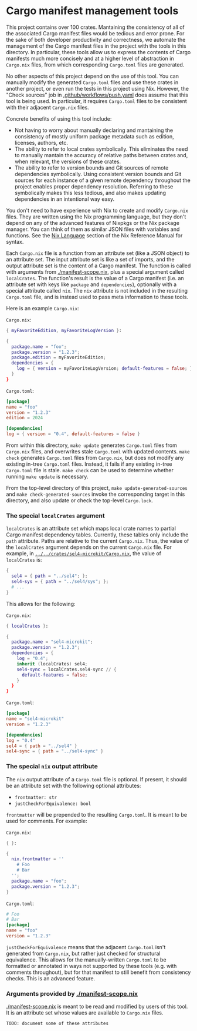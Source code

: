 <!--
     Copyright 2023, Colias Group, LLC

     SPDX-License-Identifier: CC-BY-SA-4.0
-->

# Cargo manifest management tools

This project contains over 100 crates. Mantaining the consistency of all of the associated Cargo
manifest files would be tedious and error prone. For the sake of both developer productivity and
correctness, we automate the management of the Cargo manifest files in the project with the tools in
this directory. In particular, these tools allow us to express the contents of Cargo manifests much
more concisely and at a higher level of abstraction in `Cargo.nix` files, from which corresponding
`Cargo.toml` files are generated.

No other aspects of this project depend on the use of this tool. You can manually modify the
generated `Cargo.toml` files and use these crates in another project, or even run the tests in this
project using Nix. However, the "Check sources" job in
[.github/workflows/push.yaml](../../.github/workflows/push.yaml) does assume that this tool is being
used. In particular, it requires `Cargo.toml` files to be consistent with their adjacent `Cargo.nix`
files.

Concrete benefits of using this tool include:
- Not having to worry about manually declaring and mantaining the consistency of mostly uniform
  package metadata such as edition, licenses, authors, etc.
- The ability to refer to local crates symbolically. This eliminates the need to manually mantain
  the accuracy of relative paths between crates and, when relevant, the versions of these crates.
- The ability to refer to version bounds and Git sources of remote dependencies symbolically. Using
  consistent version bounds and Git sources for each instance of a given remote dependency
  throughout the project enables proper dependency resolution. Referring to these symbolically makes
  this less tedious, and also makes updating dependencies in an intentional way easy.

You don't need to have experience with Nix to create and modify `Cargo.nix` files. They are written
using the Nix programming language, but they don't depend on any of the advanced features of Nixpkgs
or the Nix package manager. You can think of them as similar JSON files with variables and
functions. See the [Nix Language](https://nixos.org/manual/nix/unstable/language/index.html) section
of the Nix Reference Manual for syntax.

Each `Cargo.nix` file is a function from an attribute set (like a JSON object) to an attribute set.
The input attribute set is like a set of imports, and the output attribute set is the content of a
Cargo manifest. The function is called with arguments from
[./manifest-scope.nix](./manifest-scope.nix), plus a special argument called `localCrates`. The
function's result is the value of a Cargo manifest (i.e. an attribute set with keys like `package`
and `dependencies`), optionally with a special attribute called `nix`. The `nix` attribute is not
included in the resulting `Cargo.toml` file, and is instead used to pass meta information to these
tools.

Here is an example `Cargo.nix`:

`Cargo.nix`:
```nix
{ myFavoriteEdition, myFavoriteLogVersion }:

{
  package.name = "foo";
  package.version = "1.2.3";
  package.edition = myFavoriteEdition;
  dependencies = {
    log = { version = myFavoriteLogVersion; default-features = false; };
  }
}
```
`Cargo.toml`:
```toml
[package]
name = "foo"
version = "1.2.3"
edition = 2024

[dependencies]
log = { version = "0.4", default-features = false }
```

From within this directory, `make update` generates `Cargo.toml` files from `Cargo.nix` files, and
overwrites stale `Cargo.toml` with updated contents. `make check` generates `Cargo.toml` files from
`Cargo.nix`, but does not modify any existing in-tree `Cargo.toml` files. Instead, it fails if any
existing in-tree `Cargo.toml` file is stale. `make check` can be used to determine whether running
`make update` is necessary.

From the top-level directory of this project, `make update-generated-sources` and `make
check-generated-sources` invoke the corresponding target in this directory, and also update or check
the top-level `Cargo.lock`.

### The special `localCrates` argument

`localCrates` is an attribute set which maps local crate names to partial Cargo manifest dependency
tables. Currently, these tables only include the `path` attribute. Paths are relative to the current
`Cargo.nix`. Thus, the value of the `localCrates` argument depends on the current `Cargo.nix` file.
For example, in [`../../crates/sel4-microkit/Cargo.nix`](../../crates/sel4-microkit/Cargo.nix), the
value of `localCrates` is:

```nix
{
  sel4 = { path = "../sel4"; };
  sel4-sys = { path = "../sel4/sys"; };
  # ...
}
```

This allows for the following:

`Cargo.nix`:
```nix
{ localCrates }:

{
  package.name = "sel4-microkit";
  package.version = "1.2.3";
  dependencies = {
    log = "0.4";
    inherit (localCrates) sel4;
    sel4-sync = localCrates.sel4-sync // {
      default-features = false;
    }
  }
}
```
`Cargo.toml`:
```toml
[package]
name = "sel4-microkit"
version = "1.2.3"

[dependencies]
log = "0.4"
sel4 = { path = "../sel4" }
sel4-sync = { path = "../sel4-sync" }
```

### The special `nix` output attribute

The `nix` output attribute of a `Cargo.toml` file is optional. If present, it should be an attribute
set with the following optional attributes:
- `frontmatter: str`
- `justCheckForEquivalence: bool`

`frontmatter` will be prepended to the resulting `Cargo.toml`. It is meant to be used for comments.
For example:

`Cargo.nix`:
```nix
{ }:

{
  nix.frontmatter = ''
    # Foo
    # Bar
  '';
  package.name = "foo";
  package.version = "1.2.3";
}
```
`Cargo.toml`:
```toml
# Foo
# Bar
[package]
name = "foo"
version = "1.2.3"
```

`justCheckForEquivalence` means that the adjacent `Cargo.toml` isn't generated from `Cargo.nix`, but
rather just checked for structural equivalence. This allows for the manually-written `Cargo.toml` to
be formatted or annotated in ways not supported by these tools (e.g. with comments throughout), but
for that manifest to still benefit from consistency checks. This is an advanced feature.

### Arguments provided by [./manifest-scope.nix](./manifest-scope.nix)

[./manifest-scope.nix](./manifest-scope.nix) is meant to be read and modified by users of this tool.
It is an attribute set whose values are available to `Cargo.nix` files.

`TODO: document some of these attributes`
